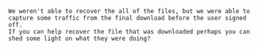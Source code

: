 ```NASA received a notification from their ISP that it appeared that some copyrighted files were transferred to and from the ISS (Guess astronauts need movies too). 
We weren't able to recover the all of the files, but we were able to capture some traffic from the final download before the user signed off.
If you can help recover the file that was downloaded perhaps you can shed some light on what they were doing?
```
